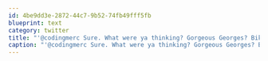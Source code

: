 ```yaml
---
id: 4be9dd3e-2872-44c7-9b52-74fb49fff5fb
blueprint: text
category: twitter
title: "'@codingmerc Sure. What were ya thinking? Gorgeous Georges? Bike Shop?"
caption: "'@codingmerc Sure. What were ya thinking? Gorgeous Georges? Bike Shop?"
---
```

